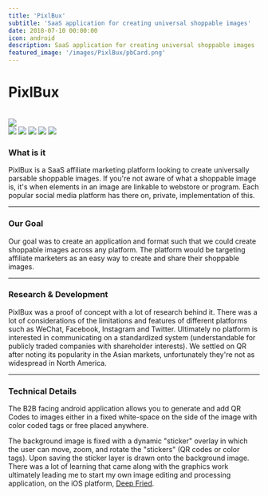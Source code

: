 ```yaml
---
title: 'PixlBux'
subtitle: 'SaaS application for creating universal shoppable images'
date: 2018-07-10 00:00:00
icon: android
description: SaaS application for creating universal shoppable images
featured_image: '/images/PixlBux/pbCard.png'
---
```


<div class="center">
	<h1><i class="fab fa-android"></i> PixlBux</h1>
	<br>
	<img src="/images/PixlBux/logo.png" class="appIcon"/>
	<br>
</div>
<div class="gallery" data-columns="5">
	<img src="/images/PixlBux/1.png">
	<img src="/images/PixlBux/2.png">
	<!-- <img src="/images/PixlBux/3.png"> -->
	<img src="/images/PixlBux/4.png">
	<img src="/images/PixlBux/5.png">
    <img src="/images/PixlBux/6.png">
    <!-- <img src="/images/PixlBux/7.png">
    <img src="/images/PixlBux/8.png"> -->
</div>

### What is it

PixlBux is a SaaS affiliate marketing platform looking to create universally parsable shoppable images. If you're not aware of what a shoppable image is, it's when elements in an image are linkable to webstore or program. Each popular social media platform has there on, private, implementation of this.

---

### Our Goal

Our goal was to create an application and format such that we could create shoppable images across any platform. The platform would be targeting affiliate marketers as an easy way to create and share their shoppable images.

---

### Research & Development

PixlBux was a proof of concept with a lot of research behind it. There was a lot of considerations of the limitations and features of different platforms such as WeChat, Facebook, Instagram and Twitter. Ultimately no platform is interested in communicating on a standardized system (understandable for publicly traded companies with shareholder interests). We settled on QR after noting its popularity in the Asian markets, unfortunately they're not as widespread in North America.

---

### Technical Details

The B2B facing android application allows you to generate and add QR Codes to images either in a fixed white-space on the side of the image with color coded tags or free placed anywhere.

The background image is fixed with a dynamic "sticker" overlay in which the user can move, zoom, and rotate the "stickers" (QR codes or color tags). Upon saving the sticker layer is drawn onto the background image. There was a lot of learning that came along with the graphics work ultimately leading me to start my own image editing and processing application, on the iOS platform, [Deep Fried](/project/deep-fried).